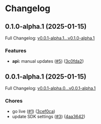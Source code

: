 # Changelog

## 0.1.0-alpha.1 (2025-01-15)

Full Changelog: [v0.0.1-alpha.1...v0.1.0-alpha.1](https://github.com/Zywa-co/nebula-python-sdk/compare/v0.0.1-alpha.1...v0.1.0-alpha.1)

### Features

* **api:** manual updates ([#5](https://github.com/Zywa-co/nebula-python-sdk/issues/5)) ([3c0fda2](https://github.com/Zywa-co/nebula-python-sdk/commit/3c0fda22eae042e11fe8f73920cbc6e89eba6386))

## 0.0.1-alpha.1 (2025-01-15)

Full Changelog: [v0.0.1-alpha.0...v0.0.1-alpha.1](https://github.com/Zywa-co/nebula-python-sdk/compare/v0.0.1-alpha.0...v0.0.1-alpha.1)

### Chores

* go live ([#1](https://github.com/Zywa-co/nebula-python-sdk/issues/1)) ([3cef0ca](https://github.com/Zywa-co/nebula-python-sdk/commit/3cef0ca0113f679661a5b556bc2803e6629dfde6))
* update SDK settings ([#3](https://github.com/Zywa-co/nebula-python-sdk/issues/3)) ([4aa3642](https://github.com/Zywa-co/nebula-python-sdk/commit/4aa364225dd497d0f324f422ef91cd1cb52202b2))
